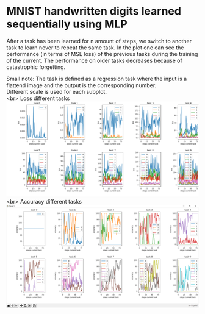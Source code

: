 # MNIST handwritten digits learned sequentially using MLP

After a task has been learned for n amount of steps, we switch to another task to learn never to repeat the same task.
In the plot one can see the performance (in terms of MSE loss) of the previous tasks during the training of the current.
The performance on older tasks decreases because of catastrophic forgetting.

Small note:
The task is defined as a regression task where the input is a flattend image and the output is the corresponding number. </br>
Different scale is used for each subplot.</br>
<br\>
Loss different tasks
<img src="https://github.com/MOVzeroOne/CatastrophicForgettingMLP/blob/master/plot.PNG">
<br\>
Accuracy different tasks
<img src="https://github.com/MOVzeroOne/CatastrophicForgettingMLP/blob/master/plot1.PNG">
